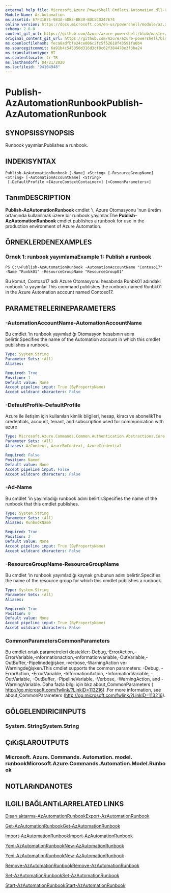 ```yaml
---
external help file: Microsoft.Azure.PowerShell.Cmdlets.Automation.dll-Help.xml
Module Name: Az.Automation
ms.assetid: E7F31B71-983A-4DB3-BB30-BDC5C0247E74
online version: https://docs.microsoft.com/en-us/powershell/module/az.automation/publish-azautomationrunbook
schema: 2.0.0
content_git_url: https://github.com/Azure/azure-powershell/blob/master/src/Automation/Automation/help/Publish-AzAutomationRunbook.md
original_content_git_url: https://github.com/Azure/azure-powershell/blob/master/src/Automation/Automation/help/Publish-AzAutomationRunbook.md
ms.openlocfilehash: feca8adfbfe24ce006c2fc5f52618f43591fa0b4
ms.sourcegitcommit: 6a91b4c545350d316d3cf8c62f384478e3f3ba24
ms.translationtype: MT
ms.contentlocale: tr-TR
ms.lasthandoff: 04/21/2020
ms.locfileid: "94104948"
---
```

# <span data-ttu-id="7a3a3-101">Publish-AzAutomationRunbook</span><span class="sxs-lookup"><span data-stu-id="7a3a3-101">Publish-AzAutomationRunbook</span></span>

## <span data-ttu-id="7a3a3-102">SYNOPSIS</span><span class="sxs-lookup"><span data-stu-id="7a3a3-102">SYNOPSIS</span></span>
<span data-ttu-id="7a3a3-103">Runbook yayımlar.</span><span class="sxs-lookup"><span data-stu-id="7a3a3-103">Publishes a runbook.</span></span>

## <span data-ttu-id="7a3a3-104">INDEKI</span><span class="sxs-lookup"><span data-stu-id="7a3a3-104">SYNTAX</span></span>

```
Publish-AzAutomationRunbook [-Name] <String> [-ResourceGroupName] <String> [-AutomationAccountName] <String>
 [-DefaultProfile <IAzureContextContainer>] [<CommonParameters>]
```

## <span data-ttu-id="7a3a3-105">Tanım</span><span class="sxs-lookup"><span data-stu-id="7a3a3-105">DESCRIPTION</span></span>
<span data-ttu-id="7a3a3-106">**Publish-AzAutomationRunbook** cmdlet 'ı, Azure Otomasyonu 'nun üretim ortamında kullanılmak üzere bir runbook yayımlar.</span><span class="sxs-lookup"><span data-stu-id="7a3a3-106">The **Publish-AzAutomationRunbook** cmdlet publishes a runbook for use in the production environment of Azure Automation.</span></span>

## <span data-ttu-id="7a3a3-107">ÖRNEKLERDEN</span><span class="sxs-lookup"><span data-stu-id="7a3a3-107">EXAMPLES</span></span>

### <span data-ttu-id="7a3a3-108">Örnek 1: runbook yayımlama</span><span class="sxs-lookup"><span data-stu-id="7a3a3-108">Example 1: Publish a runbook</span></span>
```
PS C:\>Publish-AzAutomationRunbook -AutomationAccountName "Contoso17" -Name "Runbk01" -ResourceGroupName "ResourceGroup01"
```

<span data-ttu-id="7a3a3-109">Bu komut, Contoso17 adlı Azure Otomasyonu hesabında Runbk01 adındaki runbook 'u yayımlar.</span><span class="sxs-lookup"><span data-stu-id="7a3a3-109">This command publishes the runbook named Runbk01 in the Azure Automation account named Contoso17.</span></span>

## <span data-ttu-id="7a3a3-110">PARAMETRELERINE</span><span class="sxs-lookup"><span data-stu-id="7a3a3-110">PARAMETERS</span></span>

### <span data-ttu-id="7a3a3-111">-AutomationAccountName</span><span class="sxs-lookup"><span data-stu-id="7a3a3-111">-AutomationAccountName</span></span>
<span data-ttu-id="7a3a3-112">Bu cmdlet 'in runbook yayımladığı Otomasyon hesabının adını belirtir.</span><span class="sxs-lookup"><span data-stu-id="7a3a3-112">Specifies the name of the Automation account in which this cmdlet publishes a runbook.</span></span>

```yaml
Type: System.String
Parameter Sets: (All)
Aliases:

Required: True
Position: 1
Default value: None
Accept pipeline input: True (ByPropertyName)
Accept wildcard characters: False
```

### <span data-ttu-id="7a3a3-113">-DefaultProfile</span><span class="sxs-lookup"><span data-stu-id="7a3a3-113">-DefaultProfile</span></span>
<span data-ttu-id="7a3a3-114">Azure ile iletişim için kullanılan kimlik bilgileri, hesap, kiracı ve abonelik</span><span class="sxs-lookup"><span data-stu-id="7a3a3-114">The credentials, account, tenant, and subscription used for communication with azure</span></span>

```yaml
Type: Microsoft.Azure.Commands.Common.Authentication.Abstractions.Core.IAzureContextContainer
Parameter Sets: (All)
Aliases: AzContext, AzureRmContext, AzureCredential

Required: False
Position: Named
Default value: None
Accept pipeline input: False
Accept wildcard characters: False
```

### <span data-ttu-id="7a3a3-115">-Ad</span><span class="sxs-lookup"><span data-stu-id="7a3a3-115">-Name</span></span>
<span data-ttu-id="7a3a3-116">Bu cmdlet 'in yayımladığı runbook adını belirtir.</span><span class="sxs-lookup"><span data-stu-id="7a3a3-116">Specifies the name of the runbook that this cmdlet publishes.</span></span>

```yaml
Type: System.String
Parameter Sets: (All)
Aliases: RunbookName

Required: True
Position: 2
Default value: None
Accept pipeline input: True (ByPropertyName)
Accept wildcard characters: False
```

### <span data-ttu-id="7a3a3-117">-ResourceGroupName</span><span class="sxs-lookup"><span data-stu-id="7a3a3-117">-ResourceGroupName</span></span>
<span data-ttu-id="7a3a3-118">Bu cmdlet 'in runbook yayımladığı kaynak grubunun adını belirtir.</span><span class="sxs-lookup"><span data-stu-id="7a3a3-118">Specifies the name of the resource group for which this cmdlet publishes a runbook.</span></span>

```yaml
Type: System.String
Parameter Sets: (All)
Aliases:

Required: True
Position: 0
Default value: None
Accept pipeline input: True (ByPropertyName)
Accept wildcard characters: False
```

### <span data-ttu-id="7a3a3-119">CommonParameters</span><span class="sxs-lookup"><span data-stu-id="7a3a3-119">CommonParameters</span></span>
<span data-ttu-id="7a3a3-120">Bu cmdlet ortak parametreleri destekler:-Debug,-ErrorAction,-ErrorVariable,-ınformationaction,-ınformationvariable,-OutVariable,-OutBuffer,-Pipelinedeğişken,-verbose,-WarningAction ve-Warningdeğişken.</span><span class="sxs-lookup"><span data-stu-id="7a3a3-120">This cmdlet supports the common parameters: -Debug, -ErrorAction, -ErrorVariable, -InformationAction, -InformationVariable, -OutVariable, -OutBuffer, -PipelineVariable, -Verbose, -WarningAction, and -WarningVariable.</span></span> <span data-ttu-id="7a3a3-121">Daha fazla bilgi için bkz about_CommonParameters ( http://go.microsoft.com/fwlink/?LinkID=113216) .</span><span class="sxs-lookup"><span data-stu-id="7a3a3-121">For more information, see about_CommonParameters (http://go.microsoft.com/fwlink/?LinkID=113216).</span></span>

## <span data-ttu-id="7a3a3-122">GÖLGELENDIRICI</span><span class="sxs-lookup"><span data-stu-id="7a3a3-122">INPUTS</span></span>

### <span data-ttu-id="7a3a3-123">System. String</span><span class="sxs-lookup"><span data-stu-id="7a3a3-123">System.String</span></span>

## <span data-ttu-id="7a3a3-124">ÇıKıŞLAR</span><span class="sxs-lookup"><span data-stu-id="7a3a3-124">OUTPUTS</span></span>

### <span data-ttu-id="7a3a3-125">Microsoft. Azure. Commands. Automation. model. runbook</span><span class="sxs-lookup"><span data-stu-id="7a3a3-125">Microsoft.Azure.Commands.Automation.Model.Runbook</span></span>

## <span data-ttu-id="7a3a3-126">NOTLARıNDA</span><span class="sxs-lookup"><span data-stu-id="7a3a3-126">NOTES</span></span>

## <span data-ttu-id="7a3a3-127">ILGILI BAĞLANTıLAR</span><span class="sxs-lookup"><span data-stu-id="7a3a3-127">RELATED LINKS</span></span>

[<span data-ttu-id="7a3a3-128">Dışarı aktarma-AzAutomationRunbook</span><span class="sxs-lookup"><span data-stu-id="7a3a3-128">Export-AzAutomationRunbook</span></span>](./Export-AzAutomationRunbook.md)

[<span data-ttu-id="7a3a3-129">Get-AzAutomationRunbook</span><span class="sxs-lookup"><span data-stu-id="7a3a3-129">Get-AzAutomationRunbook</span></span>](./Get-AzAutomationRunbook.md)

[<span data-ttu-id="7a3a3-130">Import-AzAutomationRunbook</span><span class="sxs-lookup"><span data-stu-id="7a3a3-130">Import-AzAutomationRunbook</span></span>](./Import-AzAutomationRunbook.md)

[<span data-ttu-id="7a3a3-131">Yeni-AzAutomationRunbook</span><span class="sxs-lookup"><span data-stu-id="7a3a3-131">New-AzAutomationRunbook</span></span>](./New-AzAutomationRunbook.md)

[<span data-ttu-id="7a3a3-132">Yeni-AzAutomationRunbook</span><span class="sxs-lookup"><span data-stu-id="7a3a3-132">New-AzAutomationRunbook</span></span>](./New-AzAutomationRunbook.md)

[<span data-ttu-id="7a3a3-133">Remove-AzAutomationRunbook</span><span class="sxs-lookup"><span data-stu-id="7a3a3-133">Remove-AzAutomationRunbook</span></span>](./Remove-AzAutomationRunbook.md)

[<span data-ttu-id="7a3a3-134">Set-AzAutomationRunbook</span><span class="sxs-lookup"><span data-stu-id="7a3a3-134">Set-AzAutomationRunbook</span></span>](./Set-AzAutomationRunbook.md)

[<span data-ttu-id="7a3a3-135">Start-AzAutomationRunbook</span><span class="sxs-lookup"><span data-stu-id="7a3a3-135">Start-AzAutomationRunbook</span></span>](./Start-AzAutomationRunbook.md)


